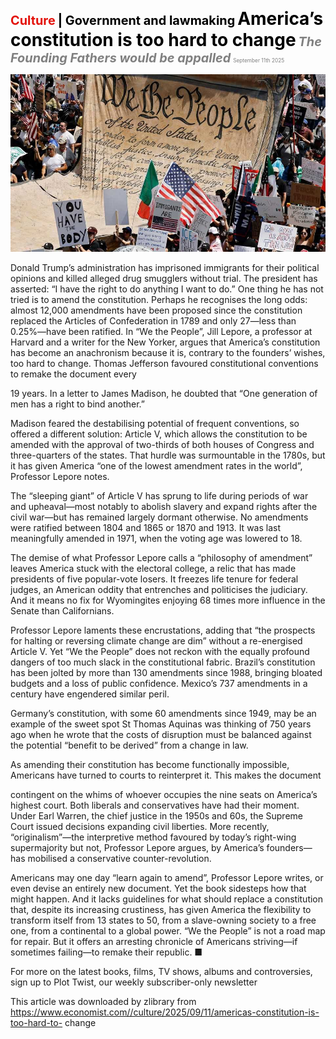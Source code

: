 <span style="color:#E3120B; font-size:14.9pt; font-weight:bold;">Culture</span> <span style="color:#000000; font-size:14.9pt; font-weight:bold;">| Government and lawmaking</span>
<span style="color:#000000; font-size:21.0pt; font-weight:bold;">America’s constitution is too hard to change</span>
<span style="color:#808080; font-size:14.9pt; font-weight:bold; font-style:italic;">The Founding Fathers would be appalled</span>
<span style="color:#808080; font-size:6.2pt;">September 11th 2025</span>

![](../images/073_Americas_constitution_is_too_hard_to_change/p0295_img01.jpeg)

Donald Trump’s administration has imprisoned immigrants for their political opinions and killed alleged drug smugglers without trial. The president has asserted: “I have the right to do anything I want to do.” One thing he has not tried is to amend the constitution. Perhaps he recognises the long odds: almost 12,000 amendments have been proposed since the constitution replaced the Articles of Confederation in 1789 and only 27—less than 0.25%—have been ratified. In “We the People”, Jill Lepore, a professor at Harvard and a writer for the New Yorker, argues that America’s constitution has become an anachronism because it is, contrary to the founders’ wishes, too hard to change. Thomas Jefferson favoured constitutional conventions to remake the document every

19 years. In a letter to James Madison, he doubted that “One generation of men has a right to bind another.”

Madison feared the destabilising potential of frequent conventions, so offered a different solution: Article V, which allows the constitution to be amended with the approval of two-thirds of both houses of Congress and three-quarters of the states. That hurdle was surmountable in the 1780s, but it has given America “one of the lowest amendment rates in the world”, Professor Lepore notes.

The “sleeping giant” of Article V has sprung to life during periods of war and upheaval—most notably to abolish slavery and expand rights after the civil war—but has remained largely dormant otherwise. No amendments were ratified between 1804 and 1865 or 1870 and 1913. It was last meaningfully amended in 1971, when the voting age was lowered to 18.

The demise of what Professor Lepore calls a “philosophy of amendment” leaves America stuck with the electoral college, a relic that has made presidents of five popular-vote losers. It freezes life tenure for federal judges, an American oddity that entrenches and politicises the judiciary. And it means no fix for Wyomingites enjoying 68 times more influence in the Senate than Californians.

Professor Lepore laments these encrustations, adding that “the prospects for halting or reversing climate change are dim” without a re-energised Article V. Yet “We the People” does not reckon with the equally profound dangers of too much slack in the constitutional fabric. Brazil’s constitution has been jolted by more than 130 amendments since 1988, bringing bloated budgets and a loss of public confidence. Mexico’s 737 amendments in a century have engendered similar peril.

Germany’s constitution, with some 60 amendments since 1949, may be an example of the sweet spot St Thomas Aquinas was thinking of 750 years ago when he wrote that the costs of disruption must be balanced against the potential “benefit to be derived” from a change in law.

As amending their constitution has become functionally impossible, Americans have turned to courts to reinterpret it. This makes the document

contingent on the whims of whoever occupies the nine seats on America’s highest court. Both liberals and conservatives have had their moment. Under Earl Warren, the chief justice in the 1950s and 60s, the Supreme Court issued decisions expanding civil liberties. More recently, “originalism”—the interpretive method favoured by today’s right-wing supermajority but not, Professor Lepore argues, by America’s founders—has mobilised a conservative counter-revolution.

Americans may one day “learn again to amend”, Professor Lepore writes, or even devise an entirely new document. Yet the book sidesteps how that might happen. And it lacks guidelines for what should replace a constitution that, despite its increasing crustiness, has given America the flexibility to transform itself from 13 states to 50, from a slave-owning society to a free one, from a continental to a global power. “We the People” is not a road map for repair. But it offers an arresting chronicle of Americans striving—if sometimes failing—to remake their republic. ■

For more on the latest books, films, TV shows, albums and controversies, sign up to Plot Twist, our weekly subscriber-only newsletter

This article was downloaded by zlibrary from https://www.economist.com//culture/2025/09/11/americas-constitution-is-too-hard-to- change